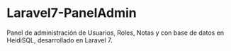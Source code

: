 # Laravel7-PanelAdmin
Panel de administración de Usuarios, Roles, Notas y con base de datos en HeidiSQL, desarrollado en Laravel 7.
